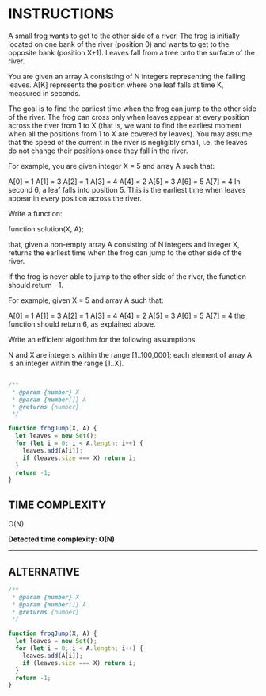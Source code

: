 # INSTRUCTIONS

A small frog wants to get to the other side of a river. The frog is initially located on one bank of the river (position 0) and wants to get to the opposite bank (position X+1). Leaves fall from a tree onto the surface of the river.

You are given an array A consisting of N integers representing the falling leaves. A[K] represents the position where one leaf falls at time K, measured in seconds.

The goal is to find the earliest time when the frog can jump to the other side of the river. The frog can cross only when leaves appear at every position across the river from 1 to X (that is, we want to find the earliest moment when all the positions from 1 to X are covered by leaves). You may assume that the speed of the current in the river is negligibly small, i.e. the leaves do not change their positions once they fall in the river.

For example, you are given integer X = 5 and array A such that:

  A[0] = 1
  A[1] = 3
  A[2] = 1
  A[3] = 4
  A[4] = 2
  A[5] = 3
  A[6] = 5
  A[7] = 4
In second 6, a leaf falls into position 5. This is the earliest time when leaves appear in every position across the river.

Write a function:

function solution(X, A);

that, given a non-empty array A consisting of N integers and integer X, returns the earliest time when the frog can jump to the other side of the river.

If the frog is never able to jump to the other side of the river, the function should return −1.

For example, given X = 5 and array A such that:

  A[0] = 1
  A[1] = 3
  A[2] = 1
  A[3] = 4
  A[4] = 2
  A[5] = 3
  A[6] = 5
  A[7] = 4
the function should return 6, as explained above.

Write an efficient algorithm for the following assumptions:

N and X are integers within the range [1..100,000];
each element of array A is an integer within the range [1..X].

``` javascript

/**
 * @param {number} X
 * @param {number[]} A
 * @returns {number}
 */

function frogJump(X, A) {
  let leaves = new Set();
  for (let i = 0; i < A.length; i++) {
    leaves.add(A[i]);
    if (leaves.size === X) return i;
  }
  return -1;
}
```

## TIME COMPLEXITY

O(N)

**Detected time complexity: O(N)**

---

## ALTERNATIVE

``` javascript
/**
 * @param {number} X
 * @param {number[]} A
 * @returns {number}
 */

function frogJump(X, A) {
  let leaves = new Set();
  for (let i = 0; i < A.length; i++) {
    leaves.add(A[i]);
    if (leaves.size === X) return i;
  }
  return -1;
}
```
